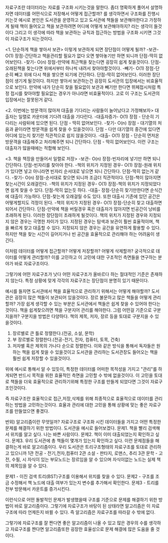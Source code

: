 자료구조란 데이터라는 자료를 구조화 시키는것을 말한다.
좀더 명확하게 풀어서 설명하자면 데이터를 어떤식으로 저장해서 어떻게 접근할까? 를 생각하면서 구조화를 진행시키는것
예시로 본인은 도서관을 운영하고 있고 도서관에 책들을 보관해야한다고 가정하게 될때
책이 들어오고 책을 보관하려면 어디에 어떻게 보관해야하지? 라는 생각이 들것이다 
그리고 이 생각에 따라 책을 보관하는 규칙과 접근하는 방법을 구조화 시키면 그것이 자료구조가 되는것이다.

<1. 단순하게 책을 쌓아서 보관>
이렇게 보관하게 되면 장단점이 어떻게 될까?
-보관-  O(1)
장점-간단하고 책을관리할 필요가 없다 오면 쌓아놓기만 하면 되니까
단점-딱히 없어보인다.
-찾기-  O(n)
장점-만약에 최근책을 찾는다면 굉장히 쉽게 찾을것이다.
단점-오래된책을 찾는다면 위에서부터 하나씩 내려서 찾아야할것이다.
-빼기-  O(1)
장점-단순히 빼고 위에 다시 책을 쌓으면 되기에 간단하다.
단점-딱히 없어보인다.
이러한 장단점이 생기게 될것이다.
하지만 쌓아서 보관하는건 굉장히 도서관의 입장에서는 비효율적으로 보인다.
만약에 내가 단순히 찾을 필요없이 보관과 빼기만 한다면 뷔페접시처럼 특정 접시를 찾아야할 필요없는 경우가 아니라면 비효율적이다.
고로 이 구조는 도서관의 입장에서는 잘못된거 같다.

<2. 이번에는 방문객이 많아져 대출을 기다리는 사람들이 늘어났다고 가정해보자>
대출자는 일렬로 카운터에 기다려 대출을 기다린다.
-대출자증가-  O(1)
장점 - 단순히 기다리는 사람뒤에 있으면 된다.
단점 - 딱히 없어보인다.
-찾기-  O(n)
장점 - 대기열의 처음과 끝이라면 방문객을 쉽게 찾을 수 있을것이다.
단점 - 다만 대기열의 중간에 있다면 어디에 있는지 찾기란 직관적으로 쉽지 않을것이다.
-대출-  O(1)
장점 - 단순히 먼저온 방문객을 대출해주고 처리해주면 되니 간단하다.
단점 - 딱히 없어보인다.
이런 구조는 대출자가 많을때에는 적합해 보인다.

<3. 책을 책장을 만들어서 일렬로 저장>
-보관-  O(n)
장점-빈자리에 넣기만 하면 되니 간단하다.
단점-빈자리를 찾아야 한다.
-책의 위치가 지정된 경우- O(1)
장점-원래 위치가 있다면 넣고 아니라면 빈자리 순서대로 넣으면 되니 간단하다.
단점-딱히 없는거 같다.
-찾기- O(n)
장점-순서대로 찾으면 되니까 조금더 직관적이다.
단점-책이 많아지면 찾는시간이 오래걸린다.
-책의 위치가 지정된 경우- O(1)
장점-책의 위치가 지정되었다면 쉽게 찾을 수 있다.
단점-딱히 없는듯 하다.
-대출-
장점-단순히 찾기만한다면 순식간에 대출이 가능하다.
단점-찾는게 오래걸릴 수도 있다. 또한 대출시 기존에 있던 공간은 어떻게할지도 걱정이 된다.
-책의 위치가 지정된 경우- O(1)
장점-단순히 찾고 대출하면 되어서 간단하다.
단점-만약에 책을 버릴경우 혹은 대출자가 많아지면 빈공간이 낭비를 초래하게 된다.
이러한 장단점이 초래하게 될것이다.
책의 위치가 지정된 경우와 지정되지 않은 경우는 극명한 차이가 있다. 
지정된 경우는 탐색과 보관이 훨씬 효율적이며, 책을 빠르게 찾고 대출할 수 있다. 
지정되지 않은 경우는 공간을 유연하게 활용할 수 있다.
하지만 책을 찾는 시간이 길어지거나 빈 공간을 효율적으로 관리해야 하는 어려움이 생긴다.

이처럼 데이터를 어떻게 접근할까? 어떻게 저장할까? 어떻게 삭제할까? 궁극적으로 데이터를 어떻게 관리할까?
이를 고민하고 이 고민에 대한 구조적인 측면들을 연구하는 분야가 바로 자료구조이다.

그렇기에 어떤 자료구조가 낫다 어떤 자료구조가 올바르다 하는 절대적인 기준은 존재하지 않는다.
특정 상황에 맞게 각각의 자료구조는 장단점이 분명히 있기 때문이다.

예시를 들자면 도서관에서 책을 효율적으로 관리하기 위해서는 어떻게 해야할까?
도서관은 굉장히 많은 책들이 보관되어 있을것이다. 장르 불문하고 많은 책들을 어떻게 관리할까?
가장 쉽게 생각할 수 있는 부분은 도서관에서 책들은 쉽게 찾을 수 있어야 한다는것이다.
책을 쉽게찾으려면 책을 구분지어 관리를 해야한다.
그럼 어떤걸 기준으로 구분지을까? 구분지을 방법은 다양하다.
책의 제목, 저자, 장르 등을 토대로 구분지을 수 있을것이다.
1. 장르별로 큰 틀로 정렬한다.(전공, 소설, 문학)
2. 부 장르별로 정렬한다.(전공-전기, 전자, 컴퓨터, 토목, 건축)
3. 저자별 혹은 제목의 가나다 순으로 정렬한다.
이와 같은 방식을 통해서 독자들은 원하는 책을 쉽게 찾을 수 있을것이고
도서관을 관리하는 도서관장도 들어오는 책을 훨씬 쉽게 저장할 수 있을것이다.

위에 예시로 통해서 알 수 있듯이,
특정한 데이터를 어떠한 목적성을 가지고 "관리"를 하게되면 반드시 목적을 위한 효율적인 측면을 고민할 수 밖에 없을것이다.
이 고민을 토대로 책들을 더욱 효율적으로 관리하기위해 특정한 구조를 만들게 되었다면
그것이 자료구조인것이다.

즉 자료구조란
효율적으로 접근,저장,삭제를 위해 최종적으로 효율적으로 데이터를 관리하는 방법을 고민하는것이다.
효율과 관리에 대한 고민을 통해 상황에 맞는 좋은 자료구조를 만들었으면 좋겠다.


번외) 알고리즘이란 무엇일까?
자료구조로 구조화 시킨 데이터들을 가지고 어떤 특정한 문제를 해결하기 위한 방법이다.
도서관을 예시로 들어보겠다. 
문제1. 책을 빨리 검색해서 위치를 알고 싶다. 나는 바쁜 사람이다.
문제2. 책이 이미 대출되었는지 확인하고 싶다.
문제3. 우리 도서관에 총 책들이 몇개가 있는지 확인하고 싶다.
이런 문제점들을 해결하는게 바로 알고리즘이다.
우리 도서관은 트리구조형태의 자료구조를 토대로 관리하고 있으니까
1관 전공 - 전기,전자,컴퓨터
2관 소설 - 판타지, 로맨스, 추리
3관 문학 - 고전, 수필, 시
자식이 있는 부모노드는 장르임을 알 수 있으며
자식이없는 노드는 실제 책의 제목임을 알 수 있다.

문제1 - 이진 검색 트리(BST)구조를 이용해서 위치를 찾을 수 있다.
문제2 - 구조를 조금 수정해서 책 노드에 대출 여부가 있는지 변수를 추가해서 확인한다.
문제3 - 트리를 전부 방문해서 카운트를 증가시킨다.

이런식으로 어떤 돌발적인 문제가 발생했을때 구조를 기준으로 문제를 해결하기 위한 방법이 바로 알고리즘이다.
그렇기에 자료구조가 바탕이 된 상태라면 알고리즘은 이 자료구조에 따라 언제든지 바뀔 수 있다.
즉 알고리즘은 자료구조를 따라갈 수 밖에 없다.

그렇기에 자료구조를 잘 짠다면 좋은 알고리즘이 나올 수 있고
많은 경우의 수를 생각하고 자료구조를 짠다면 알고리즘또한 굉장한 효율성으로 문제 해결에 많은 도움을 줄 것이다.











